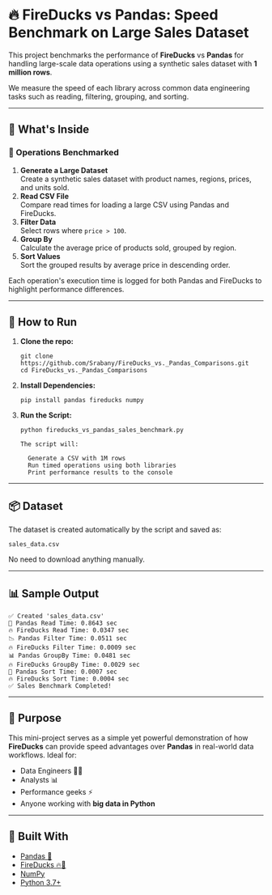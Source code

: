 <h1>🔥 FireDucks vs Pandas: Speed Benchmark on Large Sales Dataset</h1>

<p>This project benchmarks the performance of <strong>FireDucks</strong> vs <strong>Pandas</strong> for handling large-scale data operations using a synthetic sales dataset with <strong>1 million rows</strong>.</p>

<p>We measure the speed of each library across common data engineering tasks such as reading, filtering, grouping, and sorting.</p>

<hr>

<h2>📂 What's Inside</h2>

<h3>🔧 Operations Benchmarked</h3>
<ol>
  <li><strong>Generate a Large Dataset</strong><br>Create a synthetic sales dataset with product names, regions, prices, and units sold.</li>
  <li><strong>Read CSV File</strong><br>Compare read times for loading a large CSV using Pandas and FireDucks.</li>
  <li><strong>Filter Data</strong><br>Select rows where <code>price &gt; 100</code>.</li>
  <li><strong>Group By</strong><br>Calculate the average price of products sold, grouped by region.</li>
  <li><strong>Sort Values</strong><br>Sort the grouped results by average price in descending order.</li>
</ol>

<p>Each operation's execution time is logged for both Pandas and FireDucks to highlight performance differences.</p>

<hr>

<h2>🧪 How to Run</h2>

<ol>
  <li><strong>Clone the repo:</strong>
    <pre><code>git clone https://github.com/Srabany/FireDucks_vs._Pandas_Comparisons.git
cd FireDucks_vs._Pandas_Comparisons</code></pre>
  </li>

  <li><strong>Install Dependencies:</strong>
    <pre><code>pip install pandas fireducks numpy</code></pre>
  </li>

  <li><strong>Run the Script:</strong>
    <pre><code>python fireducks_vs_pandas_sales_benchmark.py</code></pre>

    The script will:
    
      Generate a CSV with 1M rows
      Run timed operations using both libraries
      Print performance results to the console
    
  </li>
</ol>

<hr>

<h2>📦 Dataset</h2>

<p>The dataset is created automatically by the script and saved as:</p>
<pre><code>sales_data.csv</code></pre>
<p>No need to download anything manually.</p>

<hr>

<h2>📊 Sample Output</h2>

<pre><code>✅ Created 'sales_data.csv'
📄 Pandas Read Time: 0.8643 sec
🔥 FireDucks Read Time: 0.0347 sec
📉 Pandas Filter Time: 0.0511 sec
🔥 FireDucks Filter Time: 0.0009 sec
📊 Pandas GroupBy Time: 0.0481 sec
🔥 FireDucks GroupBy Time: 0.0029 sec
🔽 Pandas Sort Time: 0.0007 sec
🔥 FireDucks Sort Time: 0.0004 sec
✅ Sales Benchmark Completed!</code></pre>

<hr>

<h2>🚀 Purpose</h2>

<p>This mini-project serves as a simple yet powerful demonstration of how <strong>FireDucks</strong> can provide speed advantages over <strong>Pandas</strong> in real-world data workflows. Ideal for:</p>
<ul>
  <li>Data Engineers 👷‍♂️</li>
  <li>Analysts 📊</li>
  <li>Performance geeks ⚡</li>
  <li>Anyone working with <strong>big data in Python</strong></li>
</ul>

<hr>

<h2>🐍 Built With</h2>

<ul>
  <li><a href="https://pandas.pydata.org/">Pandas 🐼</a></li>
  <li><a href="https://github.com/Erotemic/fireducks">FireDucks 🔥🦆</a></li>
  <li><a href="https://numpy.org/">NumPy</a></li>
  <li><a href="https://www.python.org/">Python 3.7+</a></li>
</ul>
